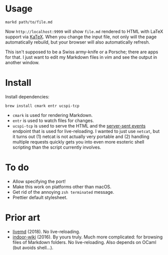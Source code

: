 # Usage

```
markd path/to/file.md
```

Now `http://localhost:9999` will show `file.md` rendered to HTML with LaTeX support via [KaTeX](https://katex.org/).
When you change the input file, not only will the page automatically rebuild,
but your browser will also automatically refresh.

This isn't supposed to be a Swiss army-knife or a Porsche; there are apps for that.
I just want to edit my Markdown files in vim and see the output in another window.

# Install

Install dependencies:

```
brew install cmark entr ucspi-tcp
```

- `cmark` is used for rendering Markdown.
- `entr` is used to watch files for changes.
- `ucspi-tcp` is used to serve the HTML and the [server-sent events](https://developer.mozilla.org/en-US/docs/Web/API/Server-sent_events/Using_server-sent_events)
  endpoint that is used for live-reloading. I wanted to just use `netcat`, but it
  turns out (1) netcat is not actually very portable and (2) handling multiple
  requests quickly gets you into even more esoteric shell scripting than the
  script currently involves.

# To do

- Allow specifying the port!
- Make this work on platforms other than macOS.
- Get rid of the annoying `zsh terminated` message.
- Prettier default stylesheet.

# Prior art

- [livemd](https://github.com/chrboe/livemd) (2018). No live-reloading.
- [indoor-wiki](https://github.com/jyc/indoor-wiki) (2016). By yours truly.
  Much more complicated: for browsing files of Markdown folders. No
  live-reloading. Also depends on OCaml (but avoids shell...).
